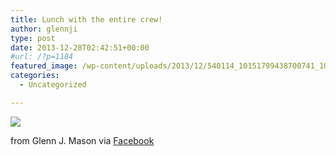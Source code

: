 ```yaml
---
title: Lunch with the entire crew!
author: glennji
type: post
date: 2013-12-28T02:42:51+00:00
#url: /?p=1184
featured_image: /wp-content/uploads/2013/12/540114_10151799438700741_1053717910_n.jpg
categories:
  - Uncategorized

---
```

<div>
  <img src='/wp-content/uploads/2013/12/540114_10151799438700741_1053717910_n.jpg' style='max-width:600px;' /></p> 
  
  <div>
    from Glenn J. Mason via <a href="https://www.facebook.com/photo.php?fbid=10151799438700741&#038;set=a.10150907445480741.408542.551785740&#038;type=1">Facebook</a>
  </div>
</div>
